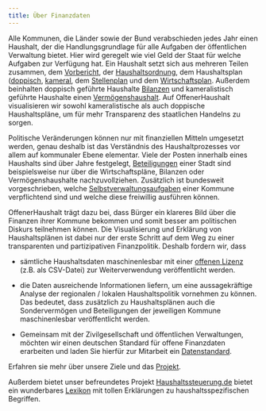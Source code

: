 ```yaml
---
title: Über Finanzdaten
---
```


Alle Kommunen, die Länder sowie der Bund verabschieden jedes Jahr einen Haushalt, der die Handlungsgrundlage für alle Aufgaben der öffentlichen Verwaltung bietet. Hier wird geregelt wie viel Geld der Staat für welche Aufgaben zur Verfügung hat. 
Ein Haushalt setzt sich aus mehreren Teilen zusammen, dem [Vorbericht](https://www.haushaltssteuerung.de/lexikon-vorbericht.html), der [Haushaltsordnung](https://www.haushaltssteuerung.de/lexikon-gemeindehaushaltsverordnung-gemhvo.html), dem Haushaltsplan ([doppisch](https://www.haushaltssteuerung.de/lexikon-haushaltsplan-doppisch.html), [kameral](https://www.haushaltssteuerung.de/lexikon-haushaltsplan-kameral.html), dem [Stellenplan](https://www.haushaltssteuerung.de/lexikon-stellenplan.html) und dem [Wirtschaftsplan](https://www.haushaltssteuerung.de/lexikon-wirtschaftsplan.html). Außerdem beinhalten doppisch geführte Haushalte [Bilanzen](https://www.haushaltssteuerung.de/lexikon-bilanz.html) und kameralistisch geführte Haushalte einen [Vermögenshaushalt](https://www.haushaltssteuerung.de/lexikon-vermoegensuebersicht.html). Auf OffenerHaushalt visualisieren wir sowohl kameralistische als auch doppische Haushaltspläne, um für mehr Transparenz des staatlichen Handelns zu sorgen. 

Politische Veränderungen können nur mit finanziellen Mitteln umgesetzt werden, genau deshalb ist das Verständnis des Haushaltprozesses vor allem auf kommunaler Ebene elementar. Viele der Posten innerhalb eines Haushalts sind über Jahre festgelegt, [Beteiligungen](https://www.haushaltssteuerung.de/lexikon-beteiligung.html) einer Stadt sind beispielsweise nur über die Wirtschaftspläne, Bilanzen oder Vermögenshaushalte nachzuvollziehen. Zusätzlich ist bundesweit vorgeschrieben, welche [Selbstverwaltungsaufgaben](https://de.wikipedia.org/wiki/Kommunale_Aufgabenstruktur) einer Kommune verpflichtend sind und welche diese freiwillig ausführen können.  

OffenerHaushalt trägt dazu bei, dass Bürger ein klareres Bild über die Finanzen ihrer Kommune bekommen und somit besser am politischen Diskurs teilnehmen können. Die Visualisierung und Erklärung von Haushaltsplänen ist dabei nur der erste Schritt auf dem Weg zu einer transparenten und partizipativen Finanzpolitik. Deshalb fordern wir, dass  
  
* sämtliche Haushaltsdaten maschinenlesbar mit einer [offenen Lizenz](http://opendefinition.org/od/2.0/de/) (z.B. als CSV-Datei) zur Weiterverwendung veröffentlicht werden.  
* die Daten  ausreichende Informationen liefern, um eine aussagekräftige Analyse der regionalen / lokalen Haushaltspolitik vornehmen zu können. Das bedeutet, dass zusätzlich zu Haushaltsplänen auch die Sondervermögen und Beteiligungen der jeweiligen Kommune maschinenlesbar veröffentlicht werden.  

* Gemeinsam mit der Zivilgesellschaft und öffentlichen Verwaltungen, möchten wir  einen deutschen Standard für offene Finanzdaten erarbeiten und laden Sie hierfür zur Mitarbeit ein [Datenstandard](http://beta.offenerhaushalt.de/page/datenstandard.html).

Erfahren sie mehr über unsere Ziele und das [Projekt](http://beta.offenerhaushalt.de/page/ueber_das_projekt.html). 

Außerdem bietet unser befreundetes Projekt [Haushaltssteuerung.de](https://www.haushaltssteuerung.de/) bietet ein wunderbares [Lexikon](https://www.haushaltssteuerung.de/lexikon.html) mit tollen Erklärungen zu haushaltsspezifischen Begriffen. 



